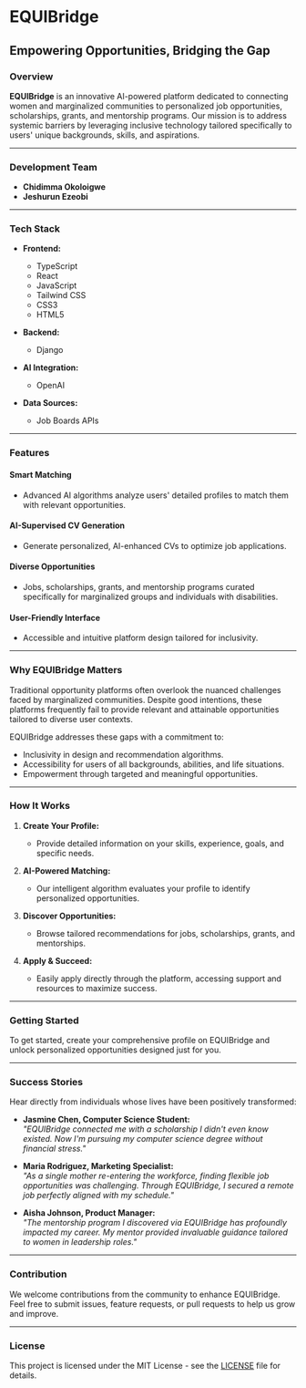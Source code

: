 # EQUIBridge

## Empowering Opportunities, Bridging the Gap

### Overview

**EQUIBridge** is an innovative AI-powered platform dedicated to connecting women and marginalized communities to personalized job opportunities, scholarships, grants, and mentorship programs. Our mission is to address systemic barriers by leveraging inclusive technology tailored specifically to users' unique backgrounds, skills, and aspirations.

---

### Development Team

- **Chidimma Okoloigwe**
- **Jeshurun Ezeobi**

---

### Tech Stack

- **Frontend:**
  - TypeScript
  - React
  - JavaScript
  - Tailwind CSS
  - CSS3
  - HTML5

- **Backend:**
  - Django

- **AI Integration:**
  - OpenAI

- **Data Sources:**
  - Job Boards APIs

---

### Features

#### Smart Matching
- Advanced AI algorithms analyze users' detailed profiles to match them with relevant opportunities.

#### AI-Supervised CV Generation
- Generate personalized, AI-enhanced CVs to optimize job applications.

#### Diverse Opportunities
- Jobs, scholarships, grants, and mentorship programs curated specifically for marginalized groups and individuals with disabilities.

#### User-Friendly Interface
- Accessible and intuitive platform design tailored for inclusivity.

---

### Why EQUIBridge Matters

Traditional opportunity platforms often overlook the nuanced challenges faced by marginalized communities. Despite good intentions, these platforms frequently fail to provide relevant and attainable opportunities tailored to diverse user contexts.

EQUIBridge addresses these gaps with a commitment to:

- Inclusivity in design and recommendation algorithms.
- Accessibility for users of all backgrounds, abilities, and life situations.
- Empowerment through targeted and meaningful opportunities.

---

### How It Works

1. **Create Your Profile:**
   - Provide detailed information on your skills, experience, goals, and specific needs.

2. **AI-Powered Matching:**
   - Our intelligent algorithm evaluates your profile to identify personalized opportunities.

3. **Discover Opportunities:**
   - Browse tailored recommendations for jobs, scholarships, grants, and mentorships.

4. **Apply & Succeed:**
   - Easily apply directly through the platform, accessing support and resources to maximize success.

---

### Getting Started

To get started, create your comprehensive profile on EQUIBridge and unlock personalized opportunities designed just for you.

---

### Success Stories

Hear directly from individuals whose lives have been positively transformed:

- **Jasmine Chen, Computer Science Student:**  
  _"EQUIBridge connected me with a scholarship I didn't even know existed. Now I'm pursuing my computer science degree without financial stress."_

- **Maria Rodriguez, Marketing Specialist:**  
  _"As a single mother re-entering the workforce, finding flexible job opportunities was challenging. Through EQUIBridge, I secured a remote job perfectly aligned with my schedule."_

- **Aisha Johnson, Product Manager:**  
  _"The mentorship program I discovered via EQUIBridge has profoundly impacted my career. My mentor provided invaluable guidance tailored to women in leadership roles."_

---

### Contribution

We welcome contributions from the community to enhance EQUIBridge. Feel free to submit issues, feature requests, or pull requests to help us grow and improve.

---

### License

This project is licensed under the MIT License - see the [LICENSE](LICENSE) file for details.
